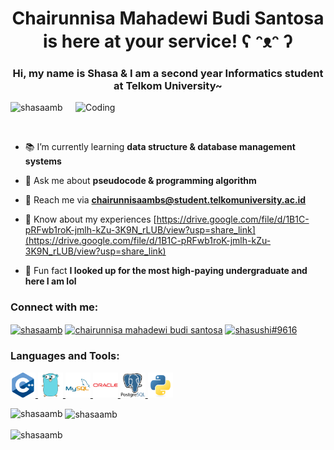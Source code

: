 <h1 align="center">Chairunnisa Mahadewi Budi Santosa is here at your service! ʕ ᵔᴥᵔ ʔ</h1>
<h3 align="center">Hi, my name is Shasa & I am a second year Informatics student at Telkom University~</h3>
<img align="right" alt="Coding" width="400" src="https://i.pinimg.com/originals/e1/85/18/e18518c6d24257c6fb02e3c95a862d85.gif">

<p align="left"> <img src="https://komarev.com/ghpvc/?username=shasaamb&label=Profile%20views&color=0e75b6&style=flat" alt="shasaamb" /> </p>

<p align="left"> <a href="https://twitter.com/" target="blank"><img src="https://img.shields.io/twitter/follow/?logo=twitter&style=for-the-badge" alt="" /></a> </p>

- 📚 I’m currently learning **data structure & database management systems**

- 💬 Ask me about **pseudocode & programming algorithm**

- 💌 Reach me via **chairunnisaambs@student.telkomuniversity.ac.id**

- 📄 Know about my experiences [https://drive.google.com/file/d/1B1C-pRFwb1roK-jmlh-kZu-3K9N_rLUB/view?usp=share_link](https://drive.google.com/file/d/1B1C-pRFwb1roK-jmlh-kZu-3K9N_rLUB/view?usp=share_link)

- 🌟 Fun fact **I looked up for the most high-paying undergraduate and here I am lol**

<h3 align="left">Connect with me:</h3>
<p align="left">
<a href="https://instagram.com/shasaamb" target="blank"><img align="center" src="https://raw.githubusercontent.com/rahuldkjain/github-profile-readme-generator/master/src/images/icons/Social/instagram.svg" alt="shasaamb" height="30" width="40" /></a>
<a href="https://www.youtube.com/c/chairunnisa mahadewi budi santosa" target="blank"><img align="center" src="https://raw.githubusercontent.com/rahuldkjain/github-profile-readme-generator/master/src/images/icons/Social/youtube.svg" alt="chairunnisa mahadewi budi santosa" height="30" width="40" /></a>
<a href="https://discord.gg/shasushi#9616" target="blank"><img align="center" src="https://raw.githubusercontent.com/rahuldkjain/github-profile-readme-generator/master/src/images/icons/Social/discord.svg" alt="shasushi#9616" height="30" width="40" /></a>
</p>

<h3 align="left">Languages and Tools:</h3>
<p align="left"> <a href="https://www.w3schools.com/cpp/" target="_blank" rel="noreferrer"> <img src="https://raw.githubusercontent.com/devicons/devicon/master/icons/cplusplus/cplusplus-original.svg" alt="cplusplus" width="40" height="40"/> </a> <a href="https://golang.org" target="_blank" rel="noreferrer"> <img src="https://raw.githubusercontent.com/devicons/devicon/master/icons/go/go-original.svg" alt="go" width="40" height="40"/> </a> <a href="https://www.mysql.com/" target="_blank" rel="noreferrer"> <img src="https://raw.githubusercontent.com/devicons/devicon/master/icons/mysql/mysql-original-wordmark.svg" alt="mysql" width="40" height="40"/> </a> <a href="https://www.oracle.com/" target="_blank" rel="noreferrer"> <img src="https://raw.githubusercontent.com/devicons/devicon/master/icons/oracle/oracle-original.svg" alt="oracle" width="40" height="40"/> </a> <a href="https://www.postgresql.org" target="_blank" rel="noreferrer"> <img src="https://raw.githubusercontent.com/devicons/devicon/master/icons/postgresql/postgresql-original-wordmark.svg" alt="postgresql" width="40" height="40"/> </a> <a href="https://www.python.org" target="_blank" rel="noreferrer"> <img src="https://raw.githubusercontent.com/devicons/devicon/master/icons/python/python-original.svg" alt="python" width="40" height="40"/> </a> </p>

<p><img align="left" src="https://github-readme-stats.vercel.app/api/top-langs?username=shasaamb&show_icons=true&locale=en&layout=compact" alt="shasaamb" /></p>

<p>&nbsp;<img align="center" src="https://github-readme-stats.vercel.app/api?username=shasaamb&show_icons=true&locale=en" alt="shasaamb" /></p>

<p><img align="center" src="https://github-readme-streak-stats.herokuapp.com/?user=shasaamb&" alt="shasaamb" /></p>
